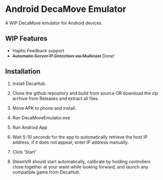 # Android DecaMove Emulator
A WIP DecaMove emulator for Android devices. 

## WIP Features

- Haptic Feedback support
- ~~Automatic Server IP Detection via Multicast~~ Done!

## Installation

1. Install DecaHub.

2. Clone the github repository and build from source OR download the zip archive from Releases and extract all files.

3. Move APK to phone and install.

4. Run DecaMoveEmulator.exe

5. Run Android App

6. Wait 5-10 seconds for the app to automatically retrieve the host IP address, if it does not appear, enter IP address manually.

7. Click 'Start'

6. SteamVR should start automatically, calibrate by holding controllers close together at your waist while looking forward, and launch any compatible game from DecaHub. 


